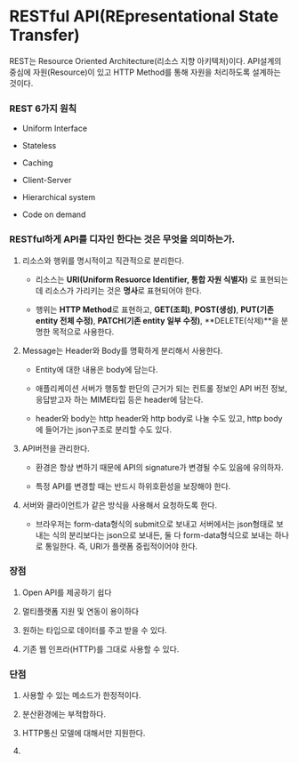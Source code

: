 # RESTful API(REpresentational State Transfer)

REST는 Resource Oriented Architecture(리소스 지향 아키텍처)이다. API설계의 중심에 자원(Resource)이 있고 HTTP Method를 통해 자원을 처리하도록 설계하는 것이다.

### REST 6가지 원칙

- Uniform Interface

- Stateless

- Caching

- Client-Server

- Hierarchical system

- Code on demand

### RESTful하게 API를 디자인 한다는 것은 무엇을 의미하는가.

1. 리소스와 행위를 명시적이고 직관적으로 분리한다.
   
   - 리소스는 **URI(Uniform Resuorce Identifier, 통합 자원 식별자)** 로 표현되는데 리소스가 가리키는 것은 **명사**로 표현되어야 한다.
   
   - 행위는 **HTTP Method**로 표현하고, **GET(조회)**, **POST(생성)**, **PUT(기존 entity 전체 수정)**, **PATCH(기존 entity 일부 수정)**, **DELETE(삭제)**을 분명한 목적으로 사용한다.

2. Message는 Header와 Body를 명확하게 분리해서 사용한다.
   
   - Entity에 대한 내용은 body에 담는다.
   
   - 애플리케이션 서버가 행동할 판단의 근거가 되는 컨트롤 정보인 API 버전 정보, 응답받고자 하는 MIME타입 등은 header에 담는다.
   
   - header와 body는 http header와 http body로 나눌 수도 있고, http body에 들어가는 json구조로 분리할 수도 있다.

3. API버전을 관리한다.
   
   - 환경은 항상 변하기 때문에 API의 signature가 변경될 수도 있음에 유의하자.
   
   - 특정 API를 변경할 때는 반드시 하위호환성을 보장해야 한다.

4. 서버와 클라이언트가 같은 방식을 사용해서 요청하도록 한다.
   
   - 브라우저는 form-data형식의 submit으로 보내고 서버에서는 json형태로 보내는 식의 분리보다는 json으로 보내든, 둘 다 form-data형식으로 보내는 하나로 통일한다.
     즉, URI가 플랫폼 중립적이어야 한다.

### 장점

1. Open API를 제공하기 쉽다

2. 멀티플랫폼 지원 및 연동이 용이하다

3. 원하는 타입으로 데이터를 주고 받을 수 있다.

4. 기존 웹 인프라(HTTP)를 그대로 사용할 수 있다.

### 단점

1. 사용할 수 있는 메소드가 한정적이다.

2. 분산환경에는 부적합하다.

3. HTTP통신 모델에 대해서만 지원한다.

4. 


